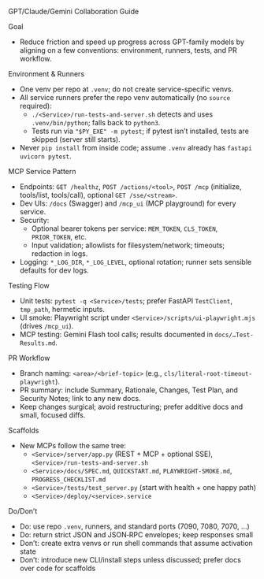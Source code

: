 GPT/Claude/Gemini Collaboration Guide

Goal
- Reduce friction and speed up progress across GPT-family models by aligning on a few conventions: environment, runners, tests, and PR workflow.

Environment & Runners
- One venv per repo at `.venv`; do not create service-specific venvs.
- All service runners prefer the repo venv automatically (no `source` required):
  - `./<Service>/run-tests-and-server.sh` detects and uses `.venv/bin/python`; falls back to `python3`.
  - Tests run via `"$PY_EXE" -m pytest`; if pytest isn’t installed, tests are skipped (server still starts).
- Never `pip install` from inside code; assume `.venv` already has `fastapi uvicorn pytest`.

MCP Service Pattern
- Endpoints: `GET /healthz`, `POST /actions/<tool>`, `POST /mcp` (initialize, tools/list, tools/call), optional `GET /sse/<stream>`.
- Dev UIs: `/docs` (Swagger) and `/mcp_ui` (MCP playground) for every service.
- Security:
  - Optional bearer tokens per service: `MEM_TOKEN`, `CLS_TOKEN`, `PRIOR_TOKEN`, etc.
  - Input validation; allowlists for filesystem/network; timeouts; redaction in logs.
- Logging: `*_LOG_DIR`, `*_LOG_LEVEL`, optional rotation; runner sets sensible defaults for dev logs.

Testing Flow
- Unit tests: `pytest -q <Service>/tests`; prefer FastAPI `TestClient`, `tmp_path`, hermetic inputs.
- UI smoke: Playwright script under `<Service>/scripts/ui-playwright.mjs` (drives `/mcp_ui`).
- MCP testing: Gemini Flash tool calls; results documented in `docs/…Test-Results.md`.

PR Workflow
- Branch naming: `<area>/<brief-topic>` (e.g., `cls/literal-root-timeout-playwright`).
- PR summary: include Summary, Rationale, Changes, Test Plan, and Security Notes; link to any new docs.
- Keep changes surgical; avoid restructuring; prefer additive docs and small, focused diffs.

Scaffolds
- New MCPs follow the same tree:
  - `<Service>/server/app.py` (REST + MCP + optional SSE), `<Service>/run-tests-and-server.sh`
  - `<Service>/docs/SPEC.md`, `QUICKSTART.md`, `PLAYWRIGHT-SMOKE.md`, `PROGRESS_CHECKLIST.md`
  - `<Service>/tests/test_server.py` (start with health + one happy path)
  - `<Service>/deploy/<service>.service`

Do/Don’t
- Do: use repo `.venv`, runners, and standard ports (7090, 7080, 7070, …)
- Do: return strict JSON and JSON‑RPC envelopes; keep responses small
- Don’t: create extra venvs or run shell commands that assume activation state
- Don’t: introduce new CLI/install steps unless discussed; prefer docs over code for scaffolds

